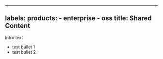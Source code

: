 -----

## labels: products: - enterprise - oss title: Shared Content

Intro text

- test bullet 1
- test bullet 2
